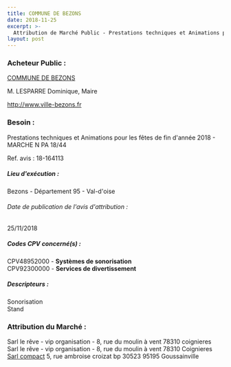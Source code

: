 ```yaml
---
title: COMMUNE DE BEZONS
date: 2018-11-25
excerpt: >-
  Attribution de Marché Public - Prestations techniques et Animations pour les fêtes de fin d'année 2018 - MARCHE N PA 18/44
layout: post
---
```


### Acheteur Public : 
<a href="/acheteur-33/siren-219500634"> COMMUNE DE BEZONS</a><br/>

M. LESPARRE Dominique, Maire




http://www.ville-bezons.fr
### Besoin :

Prestations techniques et Animations pour les fêtes de fin d'année 2018 - MARCHE N PA 18/44

Ref. avis : 18-164113


##### Lieu d'exécution :

Bezons - Département 95 - Val-d'oise

###### Date de publication de l'avis d'attribution : 
25/11/2018

##### Codes CPV concerné(s) :
CPV48952000 - **Systèmes de sonorisation** <br/>
CPV92300000 - **Services de divertissement** <br/>

##### Descripteurs :
Sonorisation <br/>
Stand <br/>

### Attribution du Marché :
Sarl le rêve - vip organisation - 8, rue du moulin à vent 78310 coignieres <br/>
Sarl le rêve - vip organisation - 8, rue du moulin à vent 78310 Coignieres <br/>
<a href="/entreprise-256/siren-350515458"> Sarl compact</a>    5, rue ambroise croizat bp 30523 95195 Goussainville <br/>
